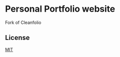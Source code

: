 # Personal Portfolio website

Fork of Cleanfolio

## License

[MIT](https://choosealicense.com/licenses/mit/)
